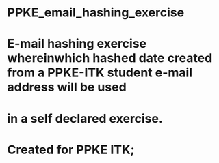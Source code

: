 # PPKE_email_hashing_exercise

# E-mail hashing exercise whereinwhich hashed date created from a PPKE-ITK student e-mail address will be used
# in a self declared exercise.

# Created for PPKE ITK;
